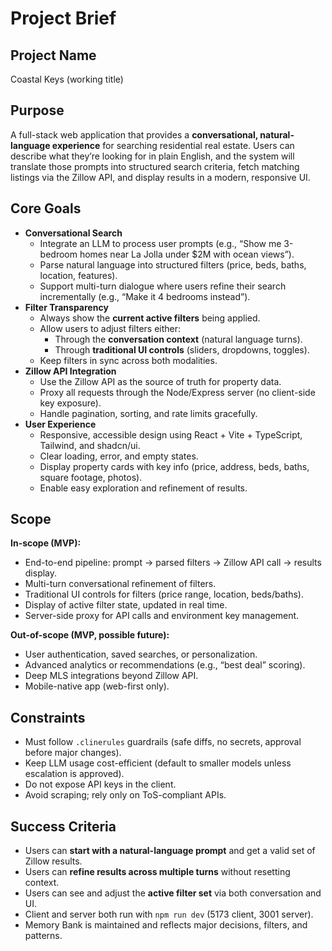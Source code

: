 # Project Brief

## Project Name
Coastal Keys (working title)

## Purpose
A full-stack web application that provides a **conversational, natural-language experience** for searching residential real estate. Users can describe what they’re looking for in plain English, and the system will translate those prompts into structured search criteria, fetch matching listings via the Zillow API, and display results in a modern, responsive UI.

## Core Goals
- **Conversational Search**
  - Integrate an LLM to process user prompts (e.g., “Show me 3-bedroom homes near La Jolla under $2M with ocean views”).
  - Parse natural language into structured filters (price, beds, baths, location, features).
  - Support multi-turn dialogue where users refine their search incrementally (e.g., “Make it 4 bedrooms instead”).
- **Filter Transparency**
  - Always show the **current active filters** being applied.
  - Allow users to adjust filters either:
    - Through the **conversation context** (natural language turns).
    - Through **traditional UI controls** (sliders, dropdowns, toggles).
  - Keep filters in sync across both modalities.
- **Zillow API Integration**
  - Use the Zillow API as the source of truth for property data.
  - Proxy all requests through the Node/Express server (no client-side key exposure).
  - Handle pagination, sorting, and rate limits gracefully.
- **User Experience**
  - Responsive, accessible design using React + Vite + TypeScript, Tailwind, and shadcn/ui.
  - Clear loading, error, and empty states.
  - Display property cards with key info (price, address, beds, baths, square footage, photos).
  - Enable easy exploration and refinement of results.

## Scope
**In-scope (MVP):**
- End-to-end pipeline: prompt → parsed filters → Zillow API call → results display.
- Multi-turn conversational refinement of filters.
- Traditional UI controls for filters (price range, location, beds/baths).
- Display of active filter state, updated in real time.
- Server-side proxy for API calls and environment key management.

**Out-of-scope (MVP, possible future):**
- User authentication, saved searches, or personalization.
- Advanced analytics or recommendations (e.g., “best deal” scoring).
- Deep MLS integrations beyond Zillow API.
- Mobile-native app (web-first only).

## Constraints
- Must follow `.clinerules` guardrails (safe diffs, no secrets, approval before major changes).
- Keep LLM usage cost-efficient (default to smaller models unless escalation is approved).
- Do not expose API keys in the client.
- Avoid scraping; rely only on ToS-compliant APIs.

## Success Criteria
- Users can **start with a natural-language prompt** and get a valid set of Zillow results.
- Users can **refine results across multiple turns** without resetting context.
- Users can see and adjust the **active filter set** via both conversation and UI.
- Client and server both run with `npm run dev` (5173 client, 3001 server).
- Memory Bank is maintained and reflects major decisions, filters, and patterns.